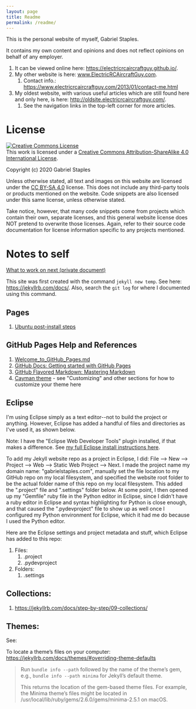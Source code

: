 ```yaml
---
layout: page
title: Readme
permalink: /readme/
---
```


<!--
The YAML front matter above tells Jekyll to process Liquid. 
See: https://jekyllrb.com/docs/step-by-step/02-liquid/

Front matter is used to set variables for the page. See: https://jekyllrb.com/docs/step-by-step/03-front-matter/.
Ex:
my_number: 5  # now you can use this variable elsewhere with: `{{ page.my_number }}`
-->


This is the personal website of myself, Gabriel Staples. 

It contains my own content and opinions and does not reflect opinions on behalf of any employer. 

1. It can be viewed online here: https://electricrcaircraftguy.github.io/.
1. My other website is here: www.ElectricRCAircraftGuy.com.  
    1. Contact info.: https://www.electricrcaircraftguy.com/2013/01/contact-me.html
1. My oldest website, with various useful articles which are still found here and only here, is here: http://oldsite.electricrcaircraftguy.com/.
    1. See the navigation links in the top-left corner for more articles.


# License

<!-- license HTML code below copied from here: https://creativecommons.org/choose/?lang=en -->
<!-- TODO: go back to the link above to add attribution metadata to the HTML below, once I have a custom website domain! --> 
<a rel="license" href="http://creativecommons.org/licenses/by-sa/4.0/"><img alt="Creative Commons License" style="border-width:0" src="https://i.creativecommons.org/l/by-sa/4.0/88x31.png" /></a><br />This work is licensed under a <a rel="license" href="http://creativecommons.org/licenses/by-sa/4.0/">Creative Commons Attribution-ShareAlike 4.0 International License</a>.

Copyright (c) 2020 Gabriel Staples

Unless otherwise stated, all text and images on this website are licensed under the [CC BY-SA 4.0](https://creativecommons.org/licenses/by-sa/4.0/) license. This does not include any third-party tools or products mentioned on the website. Code snippets are also licensed under this same license, unless otherwise stated. 

Take notice, however, that many code snippets come from projects which contain their own, separate licenses, and this general website license does NOT pretend to overwrite those licenses. Again, refer to their source code documentation for license information specific to any projects mentioned.


# Notes to self

[What to work on next (private document)](https://docs.google.com/document/d/1OU-RhzRcdc3qY_txABohx3ohlPAxsHNOqEdSRxIjAXU/edit)

This site was first created with the command `jekyll new temp`. See here: https://jekyllrb.com/docs/. Also, search the `git log` for where I documented using this command.


## Pages

1. [Ubuntu post-install steps](20190919-post_ubuntu_18_todos.md)


## GitHub Pages Help and References

1. [Welcome_to_GitHub_Pages.md](Welcome_to_GitHub_Pages.md)
1. [GitHub Docs: Getting started with GitHub Pages](https://docs.github.com/en/free-pro-team@latest/github/working-with-github-pages/getting-started-with-github-pages)
1. [GitHub Flavored Markdown: Mastering Markdown](https://guides.github.com/features/mastering-markdown/)
1. [Cayman theme](https://github.com/pages-themes/cayman) - see "Customizing" and other sections for how to customize your theme here

## Eclipse

I'm using Eclipse simply as a text editor--not to build the project or anything. However, Eclipse has added a handful of files and directories as I've used it, as shown below. 

Note: I have the "Eclipse Web Developer Tools" plugin installed, if that makes a difference. See [my full Eclipse install instructions here][eclipse_pdf]. 

To add my Jekyll website repo as a project in Eclipse, I did: File --> New --> Project --> Web --> Static Web Project --> Next. I made the project name my domain name: "gabrielstaples.com", manually set the file location to my GitHub repo on my local filesystem, and specified the website root folder to be the actual folder name of this repo on my local filesystem. This added the ".project" file and ".settings" folder below. At some point, I then opened up my "Gemfile" ruby file in the Python editor in Eclipse, since I didn't have a ruby editor in Eclipse and syntax highlighting for Python is close enough, and that caused the ".pydevproject" file to show up as well once I configured my Python environment for Eclipse, which it had me do because I used the Python editor.

Here are the Eclipse settings and project metadata and stuff, which Eclipse has added to this repo:

1. Files:
    1. .project
    1. .pydevproject
1. Folders:
    1. .settings

## Collections:
1. https://jekyllrb.com/docs/step-by-step/09-collections/

## Themes:

See: 

To locate a theme’s files on your computer: https://jekyllrb.com/docs/themes/#overriding-theme-defaults

> Run `bundle info --path` followed by the name of the theme’s gem, e.g., `bundle info --path minima` for Jekyll’s default theme.
> 
> This returns the location of the gem-based theme files. For example, the Minima theme’s files might be located in /usr/local/lib/ruby/gems/2.6.0/gems/minima-2.5.1 on macOS.


  [eclipse_pdf]: https://github.com/ElectricRCAircraftGuy/eRCaGuy_dotfiles/blob/master/eclipse/Eclipse%20setup%20instructions%20on%20a%20new%20Linux%20(or%20other%20OS)%20computer.pdf
